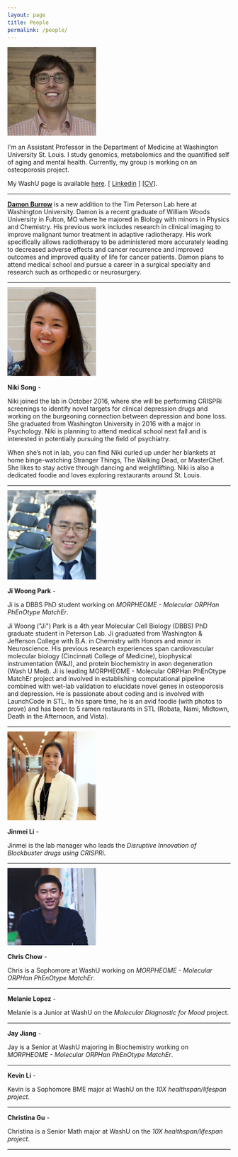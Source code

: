 ```yaml
---
layout: page
title: People
permalink: /people/
---
```


<style>
hr {
	margin: 10px 0;
    border-top: 1px solid rgb(229,229,229);
}
</style>

<img src="/img/tim-square.jpg" alt="Tim Peterson" style="width: 200px;border-radius;4px"/>


<!--![/img/tim-better.jpg](/img/tim-better.jpg)-->

I'm an Assistant Professor in the Department of Medicine at Washington University St. Louis. I study genomics, metabolomics and the quantified self of aging and mental health. Currently, my group is working on an osteoporosis project.


My WashU page is available [here](http://dbbs.wustl.edu/faculty/Pages/faculty_bio.aspx?SID=6646). [ [Linkedin](https://www.linkedin.com/petersontimr) ] [[CV](https://drive.google.com/file/d/0B3ZPujVKX6GIUlJiQWJhUll5c3M/view?usp=sharing)].

<hr>

**<a href="https://www.linkedin.com/damon-burrow-947126127"> Damon Burrow</a>** is a new addition to the Tim Peterson Lab here at Washington University. Damon is a recent graduate of William Woods University in Fulton, MO where he majored in Biology with minors in Physics and Chemistry. His previous work includes research in clinical imaging to improve malignant tumor treatment in adaptive radiotherapy. His work specifically allows radiotherapy to be administered more accurately leading to decreased adverse effects and cancer recurrence and improved outcomes and improved quality of life for cancer patients. Damon plans to attend medical school and pursue a career in a surgical specialty and research such as orthopedic or neurosurgery. 

<hr>

<img src="/img/niki-song.jpg" alt="Niki Song" style="width: 200px;border-radius;4px"/>

**Niki Song** - 

Niki joined the lab in October 2016, where she will be performing CRISPRi screenings to identify novel targets for clinical depression drugs and working on the burgeoning connection between depression and bone loss. She graduated from Washington University in 2016 with a major in Psychology. Niki is planning to attend medical school next fall and is interested in potentially pursuing the field of psychiatry.

When she’s not in lab, you can find Niki curled up under her blankets at home binge-watching Stranger Things, The Walking Dead, or MasterChef. She likes to stay active through dancing and weightlifting. Niki is also a dedicated foodie and loves exploring restaurants around St. Louis.

<hr>

<img src="/img/ji-woong-park.png" alt="Ji Woong Park" style="width: 200px;border-radius;4px"/>


**Ji Woong Park** - 


Ji is a DBBS PhD student working on *MORPHEOME - Molecular ORPHan PhEnOtype MatchEr*.

Ji Woong ("Ji") Park is a 4th year Molecular Cell Biology (DBBS) PhD graduate student in Peterson Lab. Ji graduated from Washington & Jefferson College with B.A. in Chemistry with Honors and minor in Neuroscience. His previous research experiences span cardiovascular molecular biology (Cincinnati College of Medicine), biophysical instrumentation (W&J), and protein biochemistry in axon degeneration (Wash U Med). Ji is leading MORPHEOME - Molecular ORPHan PhEnOtype MatchEr project and involved in establishing computational pipeline combined with wet-lab validation to elucidate novel genes in osteoporosis and depression. He is passionate about coding and is involved with LaunchCode in STL. In his spare time, he is an avid foodie (with photos to prove) and has been to 5 ramen restaurants in STL (Robata, Nami, Midtown, Death in the Afternoon, and Vista).

<hr>

<img src="/img/jinmei-li.jpg" alt="Jinmei Li" style="width: 200px;border-radius;4px"/>

**Jinmei Li** - 

Jinmei is the lab manager who leads the *Disruptive Innovation of Blockbuster drugs using CRISPRi*.

<hr>

<img src="/img/chris-chow.jpg" alt="Chris Chow" style="width: 200px;border-radius;4px"/>

**Chris Chow** - 

Chris is a Sophomore at WashU working on *MORPHEOME - Molecular ORPHan PhEnOtype MatchEr*.

<hr>


**Melanie Lopez** - 

Melanie is a Junior at WashU on the *Molecular Diagnostic for Mood* project.

<hr>

**Jay Jiang** - 

Jay is a Senior at WashU majoring in Biochemistry working on *MORPHEOME - Molecular ORPHan PhEnOtype MatchEr*.

<hr>

**Kevin Li** - 

Kevin is a Sophomore BME major at WashU on the *10X healthspan/lifespan project*.

<hr>

**Christina Gu** - 

Christina is a Senior Math major at WashU on the *10X healthspan/lifespan project*.

<hr>


